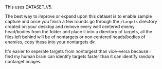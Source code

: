 This uses DATASET_V5.

The best way to improve or expand upon this dataset is to enable sample capture and once you finish a few rounds go through the `/targets` directory created on your desktop and remove every well centered enemy head/bodies from the folder and place it into a directory of targets, all the files left behind will be of nontargets or non centered heads/bodies of enemies, copy these into your nontargets dir.

It's easier to seperate targets from nontargest than vice-versa because I find my human brain can identify targets faster than it can identify random nontarget images.
